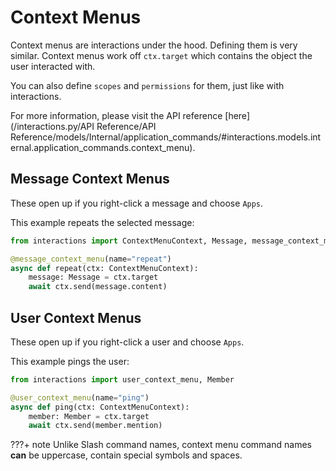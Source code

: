 # Context Menus

Context menus are interactions under the hood. Defining them is very similar.
Context menus work off `ctx.target` which contains the object the user interacted with.

You can also define `scopes` and `permissions` for them, just like with interactions.

For more information, please visit the API reference [here](/interactions.py/API Reference/API Reference/models/Internal/application_commands/#interactions.models.internal.application_commands.context_menu).

## Message Context Menus

These open up if you right-click a message and choose `Apps`.

This example repeats the selected message:

```python
from interactions import ContextMenuContext, Message, message_context_menu

@message_context_menu(name="repeat")
async def repeat(ctx: ContextMenuContext):
    message: Message = ctx.target
    await ctx.send(message.content)
```

## User Context Menus

These open up if you right-click a user and choose `Apps`.

This example pings the user:

```python
from interactions import user_context_menu, Member

@user_context_menu(name="ping")
async def ping(ctx: ContextMenuContext):
    member: Member = ctx.target
    await ctx.send(member.mention)
```
???+ note
    Unlike Slash command names, context menu command names **can** be uppercase, contain special symbols and spaces.
